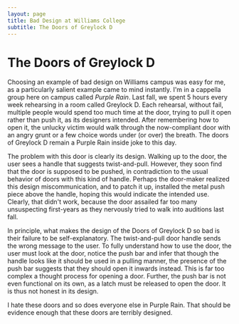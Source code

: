 ```yaml
---
layout: page
title: Bad Design at Williams College
subtitle: The Doors of Greylock D
---
```

# The Doors of Greylock D

Choosing an example of bad design on Williams campus was easy for me, as a particularly salient example came to mind instantly. I'm in a cappella group here on campus called *Purple Rain*. Last fall, we spent 5 hours every week rehearsing in a room called Greylock D. Each rehearsal, without fail, multiple people would spend too much time at the door, trying to pull it open rather than push it, as its designers intended. After remembering how to open it, the unlucky victim would walk through the now-compliant door with an angry grunt or a few choice words under (or over) the breath. The doors of Greylock D remain a Purple Rain inside joke to this day.  

The problem with this door is clearly its design. Walking up to the door, the user sees a handle that suggests twist-and-pull. However, they soon find that the door is supposed to be pushed, in contradiction to the usual behavior of doors with this kind of handle. Perhaps the door-maker realized this design miscommunication, and to patch it up, installed the metal push piece above the handle, hoping this would indicate the intended use. Clearly, that didn't work, because the door assailed far too many unsuspecting first-years as they nervously tried to walk into auditions last fall.  

In principle, what makes the design of the Doors of Greylock D so bad is their failure to be self-explanatory. The twist-and-pull door handle sends the wrong message to the user. To fully understand how to use the door, the user must look at the door, notice the push bar and infer that though the handle looks like it should be used in a pulling manner, the presence of the push bar suggests that they should open it inwards instead. This is far too complex a thought process for opening a door. Further, the push bar is not even functional on its own, as a latch must be released to open the door. It is thus not honest in its design.  

I hate these doors and so does everyone else in Purple Rain. That should be evidence enough that these doors are terribly designed. 
